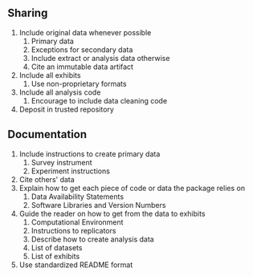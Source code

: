 ## Sharing
1. Include original data whenever possible
	1. Primary data
	2. Exceptions for secondary data
	3. Include extract or analysis data otherwise
	4. Cite an immutable data artifact
2. Include all exhibits
	1. Use non-proprietary formats
3. Include all analysis code
	1. Encourage to include data cleaning code
4. Deposit in trusted repository

## Documentation
1. Include instructions to create primary data
	1. Survey instrument
	2. Experiment instructions
2. Cite others' data
4. Explain how to get each piece of code or data the package relies on
	1. Data Availability Statements
	2. Software Libraries and Version Numbers
5. Guide the reader on how to get from the data to exhibits
	1. Computational Environment
	2. Instructions to replicators
	3. Describe how to create analysis data
	4. List of datasets
	5. List of exhibits
6. Use standardized README format
